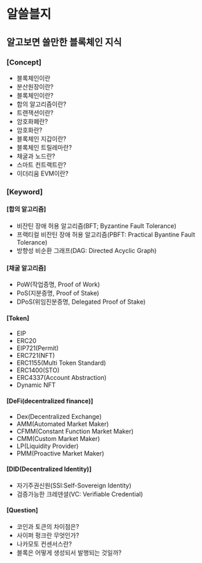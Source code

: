 # 알쓸블지

## 알고보면 쓸만한 블록체인 지식

### [Concept]

- 블록체인이란
- 분산원장이란?
- 블록체인이란?
- 합의 알고리즘이란?
- 트랜잭션이란?
- 암호화폐란?
- 암호화란?
- 블록체인 지갑이란?
- 블록체인 트릴레마란?
- 채굴과 노드란?
- 스마트 컨트랙트란?
- 이더리움 EVM이란?

### [Keyword]

#### [합의 알고리즘]

- 비잔틴 장애 허용 알고리즘(BFT; Byzantine Fault Tolerance)
- 프랙티컬 비잔틴 장애 허용 알고리즘(PBFT: Practical Byantine Fault Tolerance)
- 방향성 비순환 그래프(DAG: Directed Acyclic Graph)

#### [채굴 알고리즘]

- PoW(작업증명, Proof of Work)
- PoS(지분증명, Proof of Stake)
- DPoS(위임진분증명, Delegated Proof of Stake)

#### [Token]

- EIP
- ERC20
- EIP721(Permit)
- ERC721(NFT)
- ERC1155(Multi Token Standard)
- ERC1400(STO)
- ERC4337(Account Abstraction)
- Dynamic NFT

#### [DeFi(decentralized finance)]

- Dex(Decentralized Exchange)
- AMM(Automated Market Maker)
- CFMM(Constant Function Market Maker)
- CMM(Custom Market Maker)
- LP(Liquidity Provider)
- PMM(Proactive Market Maker)

#### [DID(Decentralized Identity)]

- 자기주권신원(SSI:Self-Sovereign Identity)
- 검증가능한 크레덴셜(VC: Verifiable Credential)

#### [Question]

- 코인과 토큰의 차이점은?
- 사이퍼 펑크란 무엇인가?
- 나카모토 컨센서스란?
- 블록은 어떻게 생성되서 발행되는 것일까?
